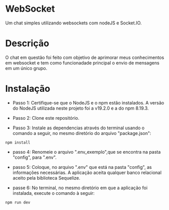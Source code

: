# WebSocket
Um chat simples utilizando websockets com nodeJS e Socket.IO.

# Descrição
O chat em questão foi feito com objetivo de aprimorar meus conhecimentos em websocket e tem como funcionadade principal o envio de mensagens em um único grupo.

# Instalação

- Passo 1: Certifique-se que o NodeJS e o npm estão instalados. A versão do NodeJS utilizada neste projeto foi a v19.2.0 e a do npm 8.19.3.

- Passo 2: Clone este repositório.

- Passo 3: Instale as dependencias através do terminal usando o comando a seguir, no mesmo diretório do arquivo "package.json":
```  
npm install
```  
- passo 4: Renomeie o arquivo ".env_exemplo",que se encontra na pasta "config", para ".env".

- passo 5: Coloque, no arquivo ".env" que está na pasta "config", as informações necessárias. A aplicação aceita qualquer banco relacional aceito pela biblioteca Sequelize.
- passe 6: No terminal, no mesmo diretório em que a aplicação foi instalada, execute o comando à seguir: 
```  
npm run dev
```  

